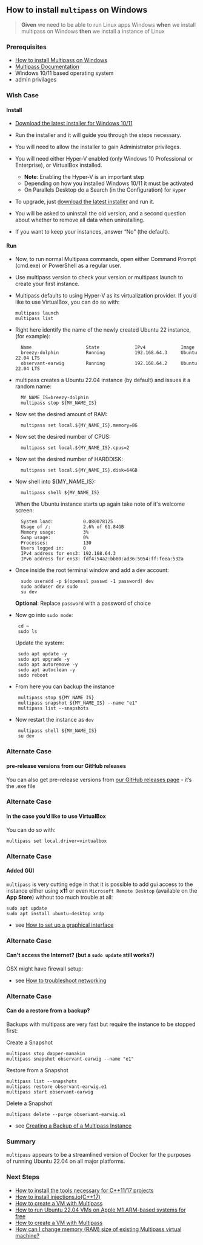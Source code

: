 ## How to install `multipass` on Windows 
> **Given** we need to be able to run Linux apps Windows **when** we install multipass on Windows **then** we install a instance of Linux 

### Prerequisites
- [How to install Multipass on Windows](https://multipass.run/docs/installing-on-windows)  
- [Multipass Documentation](https://multipass.run/docs)
- Windows 10/11 based operating system
- admin privilages 

### Wish Case
#### Install
  - [Download the latest installer for Windows 10/11](https://multipass.run/download/windows) 
  - Run the installer and it will guide you through the steps necessary. 
  - You will need to allow the installer to gain Administrator privileges.
  - You will need either Hyper-V enabled (only Windows 10 Professional or Enterprise), or VirtualBox installed.

	- **Note**: Enabling the Hyper-V is an important step
	- Depending on how you installed Windows 10/11 it must be activated
	- On Parallels Desktop do a Search (in the Configuration) for `Hyper`

  - To upgrade, just [download the latest installer](https://multipass.run/download/windows) and run it.
  - You will be asked to uninstall the old version, and a second question about whether to remove all data when uninstalling. 
  - If you want to keep your instances, answer “No” (the default).

#### Run

  - Now, to run normal Multipass commands, open either Command Prompt (cmd.exe) or PowerShell as a regular user. 
  - Use multipass version to check your version or multipass launch to create your first instance.
  - Multipass defaults to using Hyper-V as its virtualization provider. If you’d like to use VirtualBox, you can do so with:

		multipass launch
		multipass list

- Right here identify the name of the newly created Ubuntu 22 instance, (for example):

		Name                    State             IPv4             Image
		breezy-dolphin          Running           192.168.64.3     Ubuntu 22.04 LTS
		observant-earwig        Running           192.168.64.2     Ubuntu 22.04 LTS

- multipass creates a Ubuntu 22.04 instance (by default) and issues it a random name:

		MY_NAME_IS=breezy-dolphin
		multipass stop ${MY_NAME_IS}

- Now set the desired amount of RAM:

		multipass set local.${MY_NAME_IS}.memory=8G

- Now set the desired number of CPUS:

		multipass set local.${MY_NAME_IS}.cpus=2   

- Now set the desired number of HARDDISK:

		multipass set local.${MY_NAME_IS}.disk=64GB

- Now shell into ${MY_NAME_IS}:

		multipass shell ${MY_NAME_IS}

	When the Ubuntu instance starts up again take note of it's welcome screen:

		System load:           0.080078125
		Usage of /:            2.6% of 61.84GB
		Memory usage:          3%
		Swap usage:            0%
		Processes:             130
		Users logged in:       0
		IPv4 address for ens3: 192.168.64.3
		IPv6 address for ens3: fdf4:54a2:bb80:ad36:5054:ff:feea:532a

- Once inside the root terminal window and add a dev account:

		sudo useradd -p $(openssl passwd -1 password) dev
		sudo adduser dev sudo
		su dev

	**Optional**: Replace `password` with a password of choice

 - Now go into `sudo mode`:

		cd ~
		sudo ls

 	Update the system:

 		sudo apt update -y
		sudo apt upgrade -y
		sudo apt autoremove -y
		sudo apt autoclean -y
		sudo reboot 

 - From here you can backup the instance

		multipass stop ${MY_NAME_IS}
		multipass snapshot ${MY_NAME_IS} --name "e1"
		multipass list --snapshots

 - Now restart the instance as `dev`

		multipass shell ${MY_NAME_IS}
		su dev

### Alternate Case
#### pre-release versions from our GitHub releases
You can also get pre-release versions from [our GitHub releases page](https://github.com/CanonicalLtd/multipass/releases/) - it’s the .exe file

### Alternate Case
#### In the case you’d like to use VirtualBox
You can do so with:

	multipass set local.driver=virtualbox

### Alternate Case
#### Added GUI
`multipass` is very cutting edge in that it is possible to add gui access to the instance either using **x11** or even `Microsoft Remote Desktop` (available on the **App Store**) without too much trouble at all:

	sudo apt update
	sudo apt install ubuntu-desktop xrdp

- see [How to set up a graphical interface](https://multipass.run/docs/set-up-a-graphical-interface)

### Alternate Case
#### Can't access the Internet? (but a `sudo update` still works?)
OSX might have firewall setup:
 - see [How to troubleshoot networking](https://multipass.run/docs/troubleshoot-networking#heading--dns-problems)

### Alternate Case
#### Can do a restore from a backup?
Backups with multipass are very fast but require the instance to be stopped first:

 Create a Snapshot

	multipass stop dapper-manakin
	multipass snapshot observant-earwig --name "e1"

Restore from a Snapshot

	multipass list --snapshots
	multipass restore observant-earwig.e1 
	multipass start observant-earwig

Delete a Snapshot

	multipass delete --purge observant-earwig.e1
	
 - see [Creating a Backup of a Multipass Instance](https://github-wiki-see.page/m/dialloi659/multipass/wiki/Creating-a-Backup-of-a-Multipass-Instance)

### Summary
`multipass` appears to be a streamlined version of Docker for the purposes of running Ubuntu 22.04 on all major platforms. 

### Next Steps

- [How to install the tools necessary for C++11/17 projects](https://github.com/perriera/for_interfaces/blob/main/linux/INSTALL.md)
- [How to install injections.io(C++17)](https://github.com/perriera/injections)
- [How to create a VM with Multipass](https://ubuntu.com/server/docs/virtualization-multipass)
- [How to run Ubuntu 22.04 VMs on Apple M1 ARM-based systems for free](https://multipass.run/docs/installing-on-macos)
- [How to create a VM with Multipass](https://ubuntu.com/server/docs/virtualization-multipass)
- [How can I change memory (RAM) size of existing Multipass virtual machine?](https://github.com/canonical/multipass/issues/1265)

